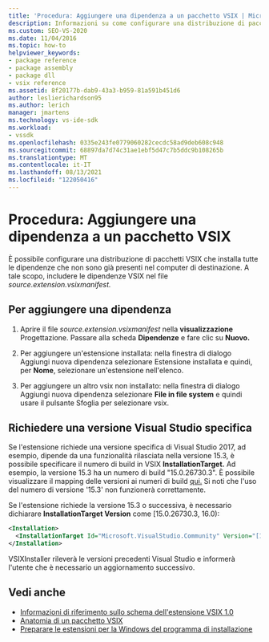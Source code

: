 ```yaml
---
title: 'Procedura: Aggiungere una dipendenza a un pacchetto VSIX | Microsoft Docs'
description: Informazioni su come configurare una distribuzione di pacchetti VSIX che installa tutte le dipendenze che non sono già presenti nel computer di destinazione.
ms.custom: SEO-VS-2020
ms.date: 11/04/2016
ms.topic: how-to
helpviewer_keywords:
- package reference
- package assembly
- package dll
- vsix reference
ms.assetid: 8f20177b-dab9-43a3-b959-81a591b451d6
author: leslierichardson95
ms.author: lerich
manager: jmartens
ms.technology: vs-ide-sdk
ms.workload:
- vssdk
ms.openlocfilehash: 0335e243fe0779060282cecdc58ad9deb608c948
ms.sourcegitcommit: 68897da7d74c31ae1ebf5d47c7b5ddc9b108265b
ms.translationtype: MT
ms.contentlocale: it-IT
ms.lasthandoff: 08/13/2021
ms.locfileid: "122050416"
---
```

# <a name="how-to-add-a-dependency-to-a-vsix-package"></a>Procedura: Aggiungere una dipendenza a un pacchetto VSIX

È possibile configurare una distribuzione di pacchetti VSIX che installa tutte le dipendenze che non sono già presenti nel computer di destinazione. A tale scopo, includere le dipendenze VSIX nel file *source.extension.vsixmanifest.*

## <a name="to-add-a-dependency"></a>Per aggiungere una dipendenza

1. Aprire il file *source.extension.vsixmanifest* nella **visualizzazione** Progettazione. Passare alla scheda **Dipendenze** e fare clic su **Nuovo.**

2. Per aggiungere un'estensione  installata: nella finestra di  dialogo Aggiungi nuova dipendenza selezionare Estensione installata e quindi, per **Nome**, selezionare un'estensione nell'elenco.

3. Per aggiungere un altro vsix non  installato: nella finestra di dialogo Aggiungi nuova dipendenza  selezionare **File in file system** e quindi usare il pulsante Sfoglia per selezionare vsix.

## <a name="require-a-specific-visual-studio-release"></a>Richiedere una versione Visual Studio specifica

Se l'estensione richiede una versione specifica di Visual Studio 2017, ad esempio, dipende da una funzionalità rilasciata nella versione 15.3, è possibile specificare il numero di build in VSIX **InstallationTarget.** Ad esempio, la versione 15.3 ha un numero di build "15.0.26730.3". È possibile visualizzare il mapping delle versioni ai numeri di build [qui.](../install/visual-studio-build-numbers-and-release-dates.md) Si noti che l'uso del numero di versione '15.3' non funzionerà correttamente.

Se l'estensione richiede la versione 15.3 o successiva, è necessario dichiarare **InstallationTarget Version** come [15.0.26730.3, 16.0):

```xml
<Installation>
  <InstallationTarget Id="Microsoft.VisualStudio.Community" Version="[15.0.26730.3, 16.0)" />
</Installation>
```

VSIXInstaller rileverà le versioni precedenti Visual Studio e informerà l'utente che è necessario un aggiornamento successivo.

## <a name="see-also"></a>Vedi anche

- [Informazioni di riferimento sullo schema dell'estensione VSIX 1.0](/previous-versions/dd393700(v=vs.110))
- [Anatomia di un pacchetto VSIX](../extensibility/anatomy-of-a-vsix-package.md)
- [Preparare le estensioni per la Windows del programma di installazione](../extensibility/preparing-extensions-for-windows-installer-deployment.md)